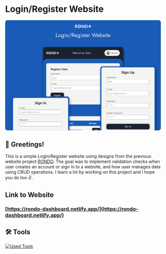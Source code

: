# Login/Register Website

![banner](assets/markdown_banner.png)

## 👋 Greetings!

This is a simple Login/Register website using designs from the previous website project [RONDO](https://rondobags.netlify.app/). The goal was to implement validation checks when user creates an account or sign in to a website, and how user manages data using CRUD operations. I learn a lot by working on this project and I hope you do too ✌️.

## Link to Website

### [https://rondo-dashboard.netlify.app/](https://rondo-dashboard.netlify.app/)

## 🛠️ Tools

[![Used Tools](https://skillicons.dev/icons?i=figma,html,css,js,git,github,md,netlify,stackoverflow)](https://skillicons.dev)